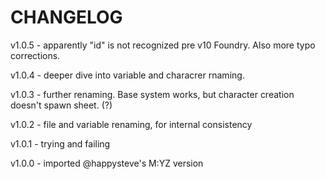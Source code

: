 # CHANGELOG
v1.0.5 - apparently "id" is not recognized pre v10 Foundry. Also more typo corrections.

v1.0.4 - deeper dive into variable and characrer rnaming.

v1.0.3 - further renaming. Base system works, but character creation doesn't spawn sheet. (?)

v1.0.2 - file and variable renaming, for internal consistency

v1.0.1 - trying and failing

v1.0.0 - imported @happysteve's M:YZ version
